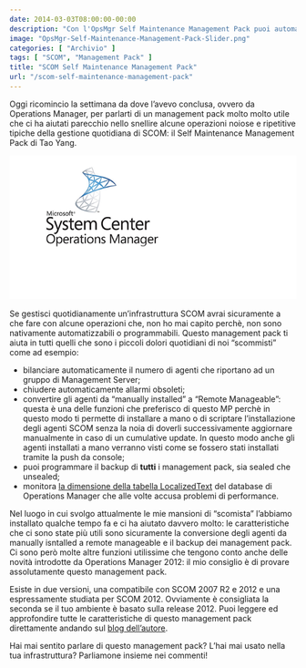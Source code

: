 ```yaml
---
date: 2014-03-03T08:00:00-00:00
description: "Con l'OpsMgr Self Maintenance Management Pack puoi automatizzare le tipiche operazioni di gestione e manutenzione quotidiana del tuo ambiente SCOM."
image: "OpsMgr-Self-Maintenance-Management-Pack-Slider.png"
categories: [ "Archivio" ]
tags: [ "SCOM", "Management Pack" ]
title: "SCOM Self Maintenance Management Pack"
url: "/scom-self-maintenance-management-pack"
---
```

Oggi ricomincio la settimana da dove l’avevo conclusa, ovvero da Operations Manager, per parlarti di un management pack molto molto utile che ci ha aiutati parecchio nello snellire alcune operazioni noiose e ripetitive tipiche della gestione quotidiana di SCOM: il Self Maintenance Management Pack di Tao Yang.

![Logo di System Center Operations Manager](8551.SCOM_3535026B.png)

Se gestisci quotidianamente un’infrastruttura SCOM avrai sicuramente a che fare con alcune operazioni che, non ho mai capito perchè, non sono nativamente automatizzabili o programmabili. Questo management pack ti aiuta in tutti quelli che sono i piccoli dolori quotidiani di noi “scommisti” come ad esempio:
- bilanciare automaticamente il numero di agenti che riportano ad un gruppo di Management Server;
- chiudere automaticamente allarmi obsoleti;
- convertire gli agenti da “manually installed” a “Remote Manageable”: questa è una delle funzioni che preferisco di questo MP perchè in questo modo ti permette di installare a mano o di scriptare l’installazione degli agenti SCOM senza la noia di doverli successivamente aggiornare manualmente in caso di un cumulative update. In questo modo anche gli agenti installati a mano verranno visti come se fossero stati installati tramite la push da console;
- puoi programmare il backup di **tutti** i management pack, sia sealed che unsealed;
- monitora [la dimensione della tabella LocalizedText](http://blogs.technet.com/b/kevinholman/archive/2008/10/13/does-your-opsdb-keep-growing-is-your-localizedtext-table-using-all-the-space.aspx) del database di Operations Manager che alle volte accusa problemi di performance.

Nel luogo in cui svolgo attualmente le mie mansioni di “scomista” l’abbiamo installato qualche tempo fa e ci ha aiutato davvero molto: le caratteristiche che ci sono state più utili sono sicuramente la conversione degli agenti da manually isntalled a remote manageable e il backup dei management pack.
Ci sono però molte altre funzioni utilissime che tengono conto anche delle novità introdotte da Operations Manager 2012: il mio consiglio è di provare assolutamente questo management pack.

Esiste in due versioni, una compatibile con SCOM 2007 R2 e 2012 e una espressamente studiata per SCOM 2012. Ovviamente è consigliata la seconda se il tuo ambiente è basato sulla release 2012. Puoi leggere ed approfondire tutte le caratteristiche di questo management pack direttamente andando sul [blog dell’autore](http://blog.tyang.org/2013/03/03/opsmgr-self-maintenance-management-pack/).

Hai mai sentito parlare di questo management pack? L’hai mai usato nella tua infrastruttura? Parliamone insieme nei commenti!